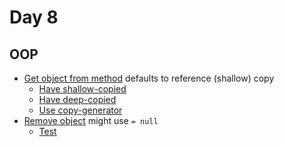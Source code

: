 # Day 8
## OOP
- [Get object from method](./ReferenceObjectMethod.cs) defaults to reference (shallow) copy
  - [Have shallow-copied](./HaveShalCopied.cs)
  - [Have deep-copied](./HaveDeepCopied.cs)
  - [Use copy-generator](./CopyGenerator.cs)
- [Remove object](./RemoveObject.cs) might use `= null`
  - [Test](./CalculatorT.cs)